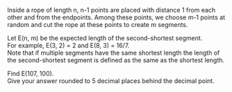   <p>  Inside a rope of length n, n-1 points are placed with distance 1 from each other and from the endpoints. Among these points, we choose m-1 points at random and cut the rope at these points to create m segments.  </p>  <p>  Let E(n, m) be the expected length of the second-shortest segment.</BR>  For example, E(3, 2) = 2 and E(8, 3) = 16/7.</BR>  Note that if multiple segments have the same shortest length the length of the second-shortest segment is defined as the same as the shortest length.  </p>  <p>  Find E(107, 100).</BR>  Give your answer rounded to 5 decimal places behind the decimal point.  </p>  